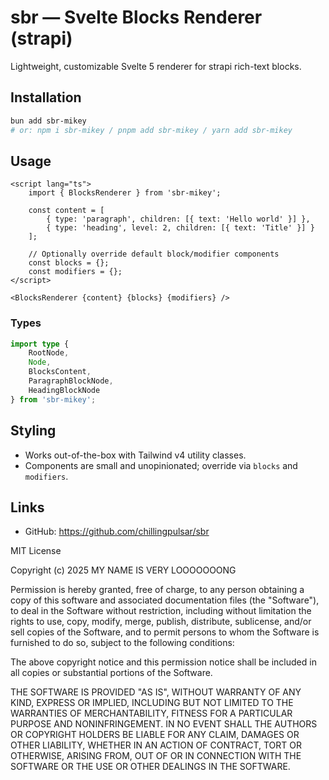 # sbr — Svelte Blocks Renderer (strapi)

Lightweight, customizable Svelte 5 renderer for strapi rich-text blocks.

## Installation

```bash
bun add sbr-mikey
# or: npm i sbr-mikey / pnpm add sbr-mikey / yarn add sbr-mikey
```

## Usage

```svelte
<script lang="ts">
	import { BlocksRenderer } from 'sbr-mikey';

	const content = [
		{ type: 'paragraph', children: [{ text: 'Hello world' }] },
		{ type: 'heading', level: 2, children: [{ text: 'Title' }] }
	];

	// Optionally override default block/modifier components
	const blocks = {};
	const modifiers = {};
</script>

<BlocksRenderer {content} {blocks} {modifiers} />
```

### Types

```ts
import type {
	RootNode,
	Node,
	BlocksContent,
	ParagraphBlockNode,
	HeadingBlockNode
} from 'sbr-mikey';
```

## Styling

- Works out-of-the-box with Tailwind v4 utility classes.
- Components are small and unopinionated; override via `blocks` and `modifiers`.

## Links

- GitHub: https://github.com/chillingpulsar/sbr

MIT License

Copyright (c) 2025 MY NAME IS VERY LOOOOOOONG

Permission is hereby granted, free of charge, to any person obtaining a copy
of this software and associated documentation files (the "Software"), to deal
in the Software without restriction, including without limitation the rights
to use, copy, modify, merge, publish, distribute, sublicense, and/or sell
copies of the Software, and to permit persons to whom the Software is
furnished to do so, subject to the following conditions:

The above copyright notice and this permission notice shall be included in all
copies or substantial portions of the Software.

THE SOFTWARE IS PROVIDED "AS IS", WITHOUT WARRANTY OF ANY KIND, EXPRESS OR
IMPLIED, INCLUDING BUT NOT LIMITED TO THE WARRANTIES OF MERCHANTABILITY,
FITNESS FOR A PARTICULAR PURPOSE AND NONINFRINGEMENT. IN NO EVENT SHALL THE
AUTHORS OR COPYRIGHT HOLDERS BE LIABLE FOR ANY CLAIM, DAMAGES OR OTHER
LIABILITY, WHETHER IN AN ACTION OF CONTRACT, TORT OR OTHERWISE, ARISING FROM,
OUT OF OR IN CONNECTION WITH THE SOFTWARE OR THE USE OR OTHER DEALINGS IN THE
SOFTWARE.
